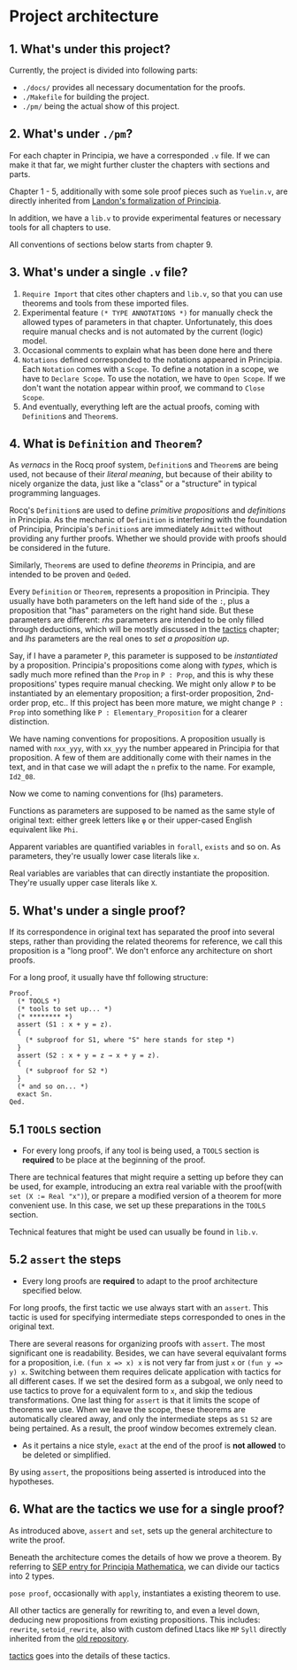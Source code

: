 # Project architecture

## 1. What's under this project?
Currently, the project is divided into following parts:
- `./docs/` provides all necessary documentation for the proofs.
- `./Makefile` for building the project.
- `./pm/` being the actual show of this project. 

## 2. What's under `./pm`?
For each chapter in Principia, we have a corresponded `.v` file. If we can make it that far, we might further cluster the chapters with sections and parts.

Chapter 1 - 5, additionally with some sole proof pieces such as `Yuelin.v`, are directly inherited from [Landon's formalization of Principia](https://github.com/LogicalAtomist/principia).

In addition, we have a `lib.v` to provide experimental features or necessary tools for all chapters to use.

All conventions of sections below starts from chapter 9.

## 3. What's under a single `.v` file?
1. `Require Import` that cites other chapters and `lib.v`, so that you can use theorems and tools from these imported files.
2. Experimental feature `(* TYPE ANNOTATIONS *)` for manually check the allowed types of parameters in that chapter. Unfortunately, this does require manual checks and is not automated by the current (logic) model.
3. Occasional comments to explain what has been done here and there
4. `Notations` defined corresponded to the notations appeared in Principia. Each `Notation` comes with a `Scope`. To define a notation in a scope, we have to `Declare Scope`. To use the notation, we have to `Open Scope`. If we don't want the notation appear within proof, we command to `Close Scope`.
5. And eventually, everything left are the actual proofs, coming with `Definition`s and `Theorem`s.

## 4. What is `Definition` and `Theorem`?
As *vernacs* in the Rocq proof system, `Definition`s and `Theorem`s are being used, not because of their *literal meaning*, but because of their ability to nicely organize the data, just like a "class" or a "structure" in typical programming languages.

Rocq's `Definition`s are used to define *primitive propositions* and *definitions* in Principia. As the mechanic of `Definition` is interfering with the foundation of Principia, Principia's `Definition`s are immediately `Admitted` without providing any further proofs. Whether we should provide with proofs should be considered in the future.

Similarly, `Theorem`s are used to define *theorems* in Principia, and are intended to be proven and `Qed`ed.

Every `Definition` or `Theorem`, represents a proposition in Principia. They usually have both parameters on the left hand side of the `:`, plus a proposition that "has" parameters on the right hand side. But these parameters are different: *rhs* parameters are intended to be only filled through deductions, which will be mostly discussed in the [tactics](./3_tactics.md) chapter; and *lhs* parameters are the real ones to *set a proposition up*.

Say, if I have a parameter `P`, this parameter is supposed to be *instantiated* by a proposition. Principia's propositions come along with *types*, which is sadly much more refined than the `Prop` in `P : Prop`, and this is why these propositions' types require manual checking. We might only allow `P` to be instantiated by an elementary proposition; a first-order proposition, 2nd-order prop, etc.. If this project has been more mature, we might change `P : Prop` into something like `P : Elementary_Proposition` for a clearer distinction.

We have naming conventions for propositions. A proposition usually is named with `nxx_yyy`, with `xx_yyy` the number appeared in Principia for that proposition. A few of them are additionally come with their names in the text, and in that case we will adapt the `n` prefix to the name. For example, `Id2_08`. 

Now we come to naming conventions for (lhs) parameters.

Functions as parameters are supposed to be named as the same style of original text: either greek letters like `φ` or their upper-cased English equivalent like `Phi`.

Apparent variables are quantified variables in `forall`, `exists` and so on. As parameters, they're usually lower case literals like `x`.

Real variables are variables that can directly instantiate the proposition. They're usually upper case literals like `X`.

## 5. What's under a single proof?
If its correspondence in original text has separated the proof into several steps, rather than providing the related theorems for reference, we call this proposition is a "long proof". We don't enforce any architecture on short proofs.

For a long proof, it usually have thf following structure:
```Coq
Proof.
  (* TOOLS *)
  (* tools to set up... *)
  (* ******** *)
  assert (S1 : x + y = z).
  {
    (* subproof for S1, where "S" here stands for step *)
  }
  assert (S2 : x + y = z → x + y = z).
  {
    (* subproof for S2 *)
  }
  (* and so on... *)
  exact Sn.
Qed.

```

## 5.1 `TOOLS` section
- For every long proofs, if any tool is being used, a `TOOLS` section is **required** to be place at the beginning of the proof.

There are technical features that might require a setting up before they can be used, for example, introducing an extra real variable with the proof(with `set (X := Real "x")`), or prepare a modified version of a theorem for more convenient use. In this case, we set up these preparations in the `TOOLS` section.

Technical features that might be used can usually be found in `lib.v`.

## 5.2 `assert` the steps
- Every long proofs are **required** to adapt to the proof architecture specified below.

For long proofs, the first tactic we use always start with an `assert`. This tactic is used for specifying intermediate steps corresponded to ones in the original text. 

There are several reasons for organizing proofs with `assert`. The most significant one is readability. Besides, we can have several equivalant forms for a proposition, i.e. `(fun x => x) x` is not very far from just `x` or `(fun y => y) x`. Switching between them requires delicate application with tactics for all different cases. If we set the desired form as a subgoal, we only need to use tactics to prove for a equivalent form to `x`, and skip the tedious transformations. One last thing for `assert` is that it limits the scope of theorems we use. When we leave the scope, these theorems are automatically cleared away, and only the intermediate steps as `S1` `S2` are being pertained. As a result, the proof window becomes extremely clean.

- As it pertains a nice style, `exact` at the end of the proof is **not allowed** to be deleted or simplified.

By using `assert`, the propositions being asserted is introduced into the hypotheses.

## 6. What are the tactics we use for a single proof?

As introduced above, `assert` and `set`, sets up the general architecture to write the proof.

Beneath the architecture comes the details of how we prove a theorem. By referring to [SEP entry for Principia Mathematica](https://plato.stanford.edu/entries/principia-mathematica/), we can divide our tactics into 2 types.

`pose proof`, occasionally with `apply`, instantiates a existing theorem to use.

All other tactics are generally for rewriting to, and even a level down, deducing new propositions from existing propositions. This includes: `rewrite`, `setoid_rewrite`, also with custom defined Ltacs like `MP` `Syll` directly inherited from the [old repository](https://github.com/LogicalAtomist/principia).

[tactics](./3_tactics.md) goes into the details of these tactics.
